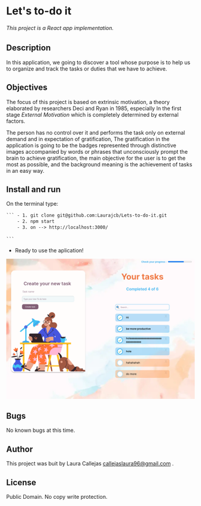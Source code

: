 # Let's to-do it
 ###### This project is a React app implementation.

## Description 

In this application, we going to discover a tool whose purpose is to help us to organize and track the tasks or duties that we have to achieve.

## Objectives

The focus of this project is based on extrinsic motivation, a theory elaborated by researchers Deci and Ryan in 1985, especially In the first stage *External Motivation* which is completely determined by external factors.

The person has no control over it and performs the task only on external demand and in expectation of gratification, 
The gratification in the application is going to be the badges represented through distinctive images accompanied by words or phrases that unconsciously prompt the brain to achieve gratification, the main objective for the user is to get the most as possible, and the background meaning is the achievement of tasks in an easy way.

## Install and run
On the terminal type:

    ``` - 1. git clone git@github.com:Laurajcb/Lets-to-do-it.git
        - 2. npm start
        - 3. on --> http://localhost:3000/

    ```
- Ready to use the aplication!


![example1.png](https://github.com/Laurajcb/Lets-to-do-it/blob/main/public/assets/img/localhost_3000_.png)

## Bugs
No known bugs at this time.

## Author
This project was buit by Laura Callejas <callejaslaura96@gmail.com> .
## License
Public Domain. No copy write protection.
